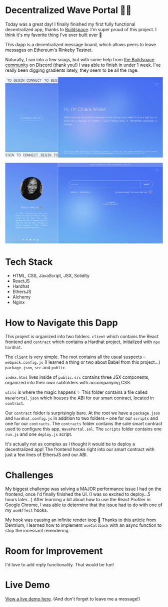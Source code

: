 # Decentralized Wave Portal 👋🏽

Today was a great day! I finally finished my first fully functional decentralized app, thanks to [Buildspace](https://buildspace.so). I'm super proud of this project. I think it's my favorite thing I've ever built ever 🤩

This dapp is a decentralized message board, which allows peers to leave messages on Ethereum's Rinkeby Testnet.

Naturally, I ran into a few snags, but with some help from [the Buildspace community](https://discord.com/invite/vPmqZqgpsS) on Discord (thank you!) I was able to finish in under 1 week. I've really been digging gradients lately, they seem to be all the rage.

![Wave Portal (Landing Page)](/readme/wave-portal-01.png)  

![Wave Portal (Message Board)](/readme/wave-portal-02.png)  

# Tech Stack

* HTML, CSS, JavaScript, JSX, Solidity
* ReactJS
* Hardhat
* EthersJS
* Alchemy
* Nginx

# How to Navigate this Dapp

This project is organized into two folders. ```client``` which contains the React frontend and ```contract``` which contains a Hardhat project, initialized with ```npx hardhat```.

The ```client``` is very simple. The root contains all the usual suspects – ```webpack.config.js``` (I learned a thing or two about Babel from this project...) ```package.json```, ```src``` and ```public```. 

```index.html``` lives inside of ```public```. ```src``` contains three JSX components, organized into their own subfolders with accompanying CSS.

```utils``` is where the magic happens ✨ This folder contains a file called ```WavePortal.json``` which houses the ABI for our smart contract, located in ```contract```.

Our ```contract``` folder is surprisingly bare. At the root we have a ```package.json``` and ```hardhat.config.js``` in addition to two folders – one for our ```scripts``` and one for our ```contracts```. The ```contracts``` folder contains the sole smart contract used to configure this app, ```WavePortal.sol```. The ```scripts``` folder contains one ```run.js``` and one ```deploy.js``` script.

It's actually not as complex as I thought it would be to deploy a decentralized app! The frontend hooks right into our smart contract with just a few lines of EthersJS and our ABI.

# Challenges

My biggest challenge was solving a MAJOR performance issue I had on the frontend, once I'd finally finished the UI. (I was so excited to deploy...5 hours later...) After learning a bit about how to use the React Profiler in Google Chrome, I was able to determine that the issue had to do with one of my ```useEffect``` hooks.

My hook was causing an infinite render loop 🙈 Thanks to [this article](https://devtrium.com/posts/async-functions-useeffect) from Devtrium, I learned how to implement ```useCallback``` with an async function to stop the incessant rerendering.

# Room for Improvement

I'd love to add reply functionality. That would be fun!

# Live Demo

[View a live demo here](https://dev.chiarawilden.com/wave-portal). (And don't forget to leave me a message!)



